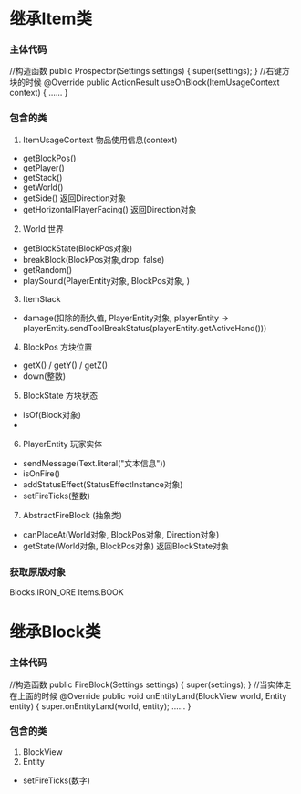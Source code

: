 # 继承Item类
### 主体代码
//构造函数
public Prospector(Settings settings) {
    super(settings);
}
//右键方块的时候
@Override 
public ActionResult useOnBlock(ItemUsageContext context) {
    ......
}
### 包含的类
1. ItemUsageContext 物品使用信息(context)
- getBlockPos()
- getPlayer()
- getStack()
- getWorld()
- getSide() 返回Direction对象
- getHorizontalPlayerFacing() 返回Direction对象

2. World 世界
- getBlockState(BlockPos对象)
- breakBlock(BlockPos对象,drop: false)
- getRandom()
- playSound(PlayerEntity对象, BlockPos对象, )

3. ItemStack
- damage(扣除的耐久值, PlayerEntity对象, playerEntity -> playerEntity.sendToolBreakStatus(playerEntity.getActiveHand()))

4. BlockPos 方块位置
- getX() / getY() / getZ()
- down(整数)   

5. BlockState 方块状态
- isOf(Block对象)
- 

6. PlayerEntity 玩家实体
- sendMessage(Text.literal("文本信息"))
- isOnFire()
- addStatusEffect(StatusEffectInstance对象)
- setFireTicks(整数)

7. AbstractFireBlock (抽象类)
- canPlaceAt(World对象, BlockPos对象, Direction对象)
- getState(World对象, BlockPos对象) 返回BlockState对象
### 获取原版对象
Blocks.IRON_ORE
Items.BOOK

# 继承Block类
### 主体代码
//构造函数
public FireBlock(Settings settings) {
    super(settings);
}
//当实体走在上面的时候
@Override 
public void onEntityLand(BlockView world, Entity entity) {
    super.onEntityLand(world, entity);
    ......
}
### 包含的类
1. BlockView
2. Entity
- setFireTicks(数字)